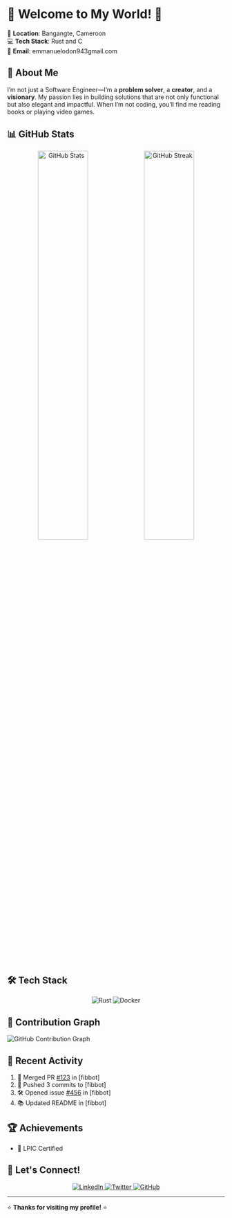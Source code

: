 # 🌟 Welcome to My World! 🌟

📍 **Location**: Bangangte, Cameroon  
💻 **Tech Stack**: Rust and C  
📧 **Email**: emmanuelodon943gmail.com 


###

## 🚀 **About Me**

I’m not just a Software Engineer—I’m a **problem solver**, a **creator**, and a **visionary**. My passion lies in building solutions that are not only functional but also elegant and impactful. When I’m not coding, you’ll find me reading books or playing video games.

###

## 📊 **GitHub Stats**

<div align="center">
  <img src="https://github-readme-stats.vercel.app/api?username=Donemmanuelo&show_icons=true&theme=radical&hide_border=true" alt="GitHub Stats" width="48%"/>
  <img src="https://github-readme-streak-stats.herokuapp.com/?user=Donemmanuelo&theme=radical&hide_border=true" alt="GitHub Streak" width="48%"/>
</div>

###

## 🛠️ **Tech Stack**

<div align="center">
  <img src="https://img.shields.io/badge/Rust-000000?style=for-the-badge&logo=rust&logoColor=white" alt="Rust"/>
  <img src="https://img.shields.io/badge/Docker-2496ED?style=for-the-badge&logo=docker&logoColor=white" alt="Docker"/>
</div>

###

## 📅 **Contribution Graph**

![GitHub Contribution Graph](https://github-readme-stats.vercel.app/api?username=donemmanuelo&show_icons=true&theme=radical&include_all_commits=true)

###

## 🌟 **Recent Activity**

<!--START_SECTION:activity-->
1. 🎉 Merged PR [#123](https://github.com/Donemmanuelo/fibbot/pull/123) in [fibbot]
2. 🚀 Pushed 3 commits to [fibbot]
3. 🛠️ Opened issue [#456](https://github.com/Donemmanuelo/fibbot/issues/456) in [fibbot]
4. 📚 Updated README in [fibbot]
<!--END_SECTION:activity-->

###

## 🏆 **Achievements**

- 🥇 LPIC Certified


###



## 🤝 **Let's Connect!**

<div align="center">
  <a href="https://www.linkedin.com/in/Don emmanuelo/">
    <img src="https://img.shields.io/badge/LinkedIn-0077B5?style=for-the-badge&logo=linkedin&logoColor=white" alt="LinkedIn"/>
  </a>
  <a href="https://twitter.com/Don caleb">
    <img src="https://img.shields.io/badge/Twitter-1DA1F2?style=for-the-badge&logo=twitter&logoColor=white" alt="Twitter"/>
  </a>
  <a href="https://github.com/Donemmanuelo">
    <img src="https://img.shields.io/badge/GitHub-100000?style=for-the-badge&logo=github&logoColor=white" alt="GitHub"/>
  </a>
</div>

---

⭐️ **Thanks for visiting my profile!** ⭐️
